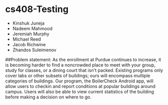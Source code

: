 # cs408-Testing

- Kinshuk Juneja
- Nadeem Mahmood
- Jeremiah Murphy
- Michael Reed
- Jacob Richwine
- Zhandos Suleimenov

##Problem statement:
As the enrollment at Purdue continues to increase, it is becoming harder to find a
noncrowded
place to meet with your group, study for classes, or a dining court that isn't
packed. Existing programs only cover labs or other subsets of buildings; ours will encompass
multiple categories of buildings. Our program, the BoilerCheck Android app, will allow users to
checkin
and report conditions at popular buildings around campus. Users will also be able to
view current statistics of the building before making a decision on where to go.